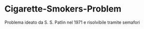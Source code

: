 # Cigarette-Smokers-Problem
Problema ideato da S. S. Patlin nel 1971 e risolvibile tramite semafori
